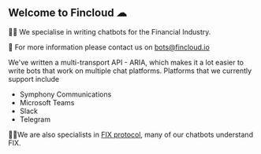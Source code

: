 ## Welcome to Fincloud ☁

🙋‍♀️ We specialise in writing chatbots for the Financial Industry. 

📧 For more information please contact us on bots@fincloud.io 

We've written a multi-transport API - ARIA, which makes it a lot easier to write bots that work on multiple chat platforms.
Platforms that we currently support include

- Symphony Communications
- Microsoft Teams
- Slack
- Telegram

🧙‍♂️We are also specialists in [FIX protocol](https://www.fixtrading.org/), many of our chatbots understand FIX.
